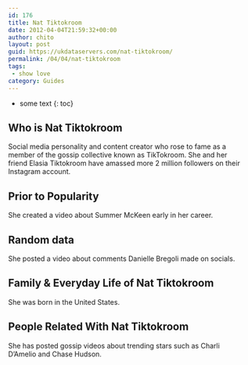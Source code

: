 ```yaml
---
id: 176
title: Nat Tiktokroom
date: 2012-04-04T21:59:32+00:00
author: chito
layout: post
guid: https://ukdataservers.com/nat-tiktokroom/
permalink: /04/04/nat-tiktokroom
tags:
 - show love
category: Guides
---
```


* some text
{: toc}


## Who is  Nat Tiktokroom
                  
                  
                  
Social media personality and content creator who rose to fame as a member of the gossip collective known as TikTokroom. She and her friend Elasia Tiktokroom have amassed more 2 million followers on their Instagram account.
                  
                
                
                
## Prior to Popularity 
                  
                  
                  
She created a video about Summer McKeen early in her career.
                  
                
                
                
## Random data 
                  
                  
                  
She posted a video about comments Danielle Bregoli made on socials.
                  
                
                
                
## Family & Everyday Life of Nat Tiktokroom
                  
                  
                  
She was born in the United States.
                  
                
                
                
## People Related With  Nat Tiktokroom
                  
                  
                  
She has posted gossip videos about trending stars such as Charli D&#8217;Amelio and Chase Hudson. 
                  
                
              
            
          
          
          
    
    
  
